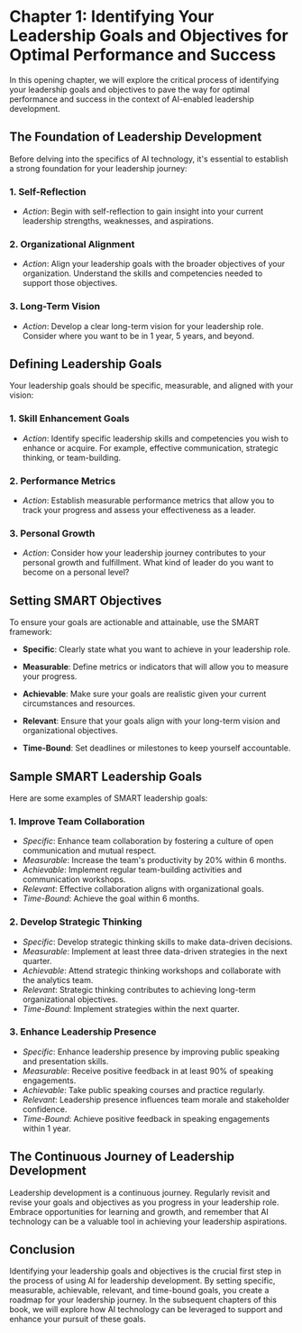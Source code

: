 Chapter 1: Identifying Your Leadership Goals and Objectives for Optimal Performance and Success
===============================================================================================

In this opening chapter, we will explore the critical process of identifying your leadership goals and objectives to pave the way for optimal performance and success in the context of AI-enabled leadership development.

The Foundation of Leadership Development
----------------------------------------

Before delving into the specifics of AI technology, it's essential to establish a strong foundation for your leadership journey:

### **1. Self-Reflection**

* *Action*: Begin with self-reflection to gain insight into your current leadership strengths, weaknesses, and aspirations.

### **2. Organizational Alignment**

* *Action*: Align your leadership goals with the broader objectives of your organization. Understand the skills and competencies needed to support those objectives.

### **3. Long-Term Vision**

* *Action*: Develop a clear long-term vision for your leadership role. Consider where you want to be in 1 year, 5 years, and beyond.

Defining Leadership Goals
-------------------------

Your leadership goals should be specific, measurable, and aligned with your vision:

### **1. Skill Enhancement Goals**

* *Action*: Identify specific leadership skills and competencies you wish to enhance or acquire. For example, effective communication, strategic thinking, or team-building.

### **2. Performance Metrics**

* *Action*: Establish measurable performance metrics that allow you to track your progress and assess your effectiveness as a leader.

### **3. Personal Growth**

* *Action*: Consider how your leadership journey contributes to your personal growth and fulfillment. What kind of leader do you want to become on a personal level?

Setting SMART Objectives
------------------------

To ensure your goals are actionable and attainable, use the SMART framework:

* **Specific**: Clearly state what you want to achieve in your leadership role.

* **Measurable**: Define metrics or indicators that will allow you to measure your progress.

* **Achievable**: Make sure your goals are realistic given your current circumstances and resources.

* **Relevant**: Ensure that your goals align with your long-term vision and organizational objectives.

* **Time-Bound**: Set deadlines or milestones to keep yourself accountable.

Sample SMART Leadership Goals
-----------------------------

Here are some examples of SMART leadership goals:

### **1. Improve Team Collaboration**

* *Specific*: Enhance team collaboration by fostering a culture of open communication and mutual respect.
* *Measurable*: Increase the team's productivity by 20% within 6 months.
* *Achievable*: Implement regular team-building activities and communication workshops.
* *Relevant*: Effective collaboration aligns with organizational goals.
* *Time-Bound*: Achieve the goal within 6 months.

### **2. Develop Strategic Thinking**

* *Specific*: Develop strategic thinking skills to make data-driven decisions.
* *Measurable*: Implement at least three data-driven strategies in the next quarter.
* *Achievable*: Attend strategic thinking workshops and collaborate with the analytics team.
* *Relevant*: Strategic thinking contributes to achieving long-term organizational objectives.
* *Time-Bound*: Implement strategies within the next quarter.

### **3. Enhance Leadership Presence**

* *Specific*: Enhance leadership presence by improving public speaking and presentation skills.
* *Measurable*: Receive positive feedback in at least 90% of speaking engagements.
* *Achievable*: Take public speaking courses and practice regularly.
* *Relevant*: Leadership presence influences team morale and stakeholder confidence.
* *Time-Bound*: Achieve positive feedback in speaking engagements within 1 year.

The Continuous Journey of Leadership Development
------------------------------------------------

Leadership development is a continuous journey. Regularly revisit and revise your goals and objectives as you progress in your leadership role. Embrace opportunities for learning and growth, and remember that AI technology can be a valuable tool in achieving your leadership aspirations.

Conclusion
----------

Identifying your leadership goals and objectives is the crucial first step in the process of using AI for leadership development. By setting specific, measurable, achievable, relevant, and time-bound goals, you create a roadmap for your leadership journey. In the subsequent chapters of this book, we will explore how AI technology can be leveraged to support and enhance your pursuit of these goals.
